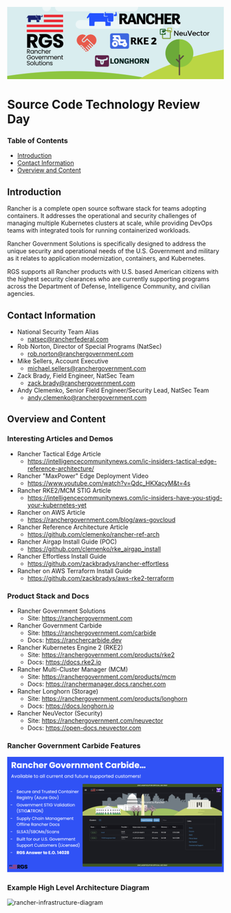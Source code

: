 ![rancher-stack-banner](images/rgs-rancher-stack-banner.png)

# Source Code Technology Review Day

### Table of Contents
* [Introduction](#introduction)
* [Contact Information](#contact-information)
* [Overview and Content](#overview-and-content)

## Introduction

Rancher is a complete open source software stack for teams adopting containers. It addresses the operational and security challenges of managing multiple Kubernetes clusters at scale, while providing DevOps teams with integrated tools for running containerized workloads.

Rancher Government Solutions is specifically designed to address the unique security and operational needs of the U.S. Government and military as it relates to application modernization, containers, and Kubernetes.

RGS supports all Rancher products with U.S. based American citizens with the highest security clearances who are currently supporting programs across the Department of Defense, Intelligence Community, and civilian agencies.

## Contact Information

* National Security Team Alias
  * natsec@rancherfederal.com
* Rob Norton, Director of Special Programs (NatSec)
  * rob.norton@ranchergovernment.com
* Mike Sellers, Account Executive
  * michael.sellers@ranchergovernment.com
* Zack Brady, Field Engineer, NatSec Team
  * zack.brady@ranchergovernment.com
* Andy Clemenko, Senior Field Engineer/Security Lead, NatSec Team
  * andy.clemenko@ranchergovernment.com

## Overview and Content

### Interesting Articles and Demos
* Rancher Tactical Edge Article
  * https://intelligencecommunitynews.com/ic-insiders-tactical-edge-reference-architecture/
* Rancher "MaxPower" Edge Deployment Video
  * https://www.youtube.com/watch?v=Qdc_HKXacyM&t=4s
* Rancher RKE2/MCM STIG Article
  * https://intelligencecommunitynews.com/ic-insiders-have-you-stigd-your-kubernetes-yet
* Rancher on AWS Article
  * https://ranchergovernment.com/blog/aws-govcloud
* Rancher Reference Architecture Article
  * https://github.com/clemenko/rancher-ref-arch
* Rancher Airgap Install Guide (POC)
  * https://github.com/clemenko/rke_airgap_install
* Rancher Effortless Install Guide
  * https://github.com/zackbradys/rancher-effortless
* Rancher on AWS Terraform Install Guide
  * https://github.com/zackbradys/aws-rke2-terraform

### Product Stack and Docs
* Rancher Government Solutions
  * Site: https://ranchergovernment.com
* Rancher Government Carbide
  * Site: https://ranchergovernment.com/carbide
  * Docs: https://ranchercarbide.dev
* Rancher Kubernetes Engine 2 (RKE2)
  * Site: https://ranchergovernment.com/products/rke2
  * Docs: https://docs.rke2.io
* Rancher Multi-Cluster Manager (MCM)
  * Site: https://ranchergovernment.com/products/mcm
  * Docs: https://ranchermanager.docs.rancher.com
* Rancher Longhorn (Storage)
  * Site: https://ranchergovernment.com/products/longhorn
  * Docs: https://docs.longhorn.io
* Rancher NeuVector (Security)
  * Site: https://ranchergovernment.com/neuvector
  * Docs: https://open-docs.neuvector.com

### Rancher Government Carbide Features

![rgs-carbide-overview](images/rgs-carbide-overview.png)

### Example High Level Architecture Diagram

![rancher-infrastructure-diagram](images/rgs-cloud-datacenter-edge-diagram.png)

